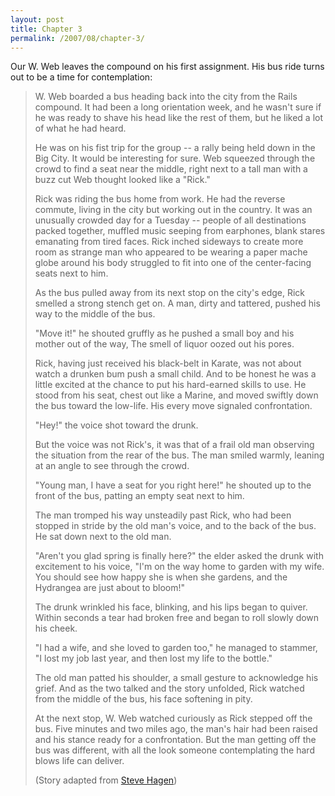 ```yaml
---
layout: post
title: Chapter 3
permalink: /2007/08/chapter-3/
---
```


Our W. Web leaves the compound on his first assignment. His bus ride turns out
to be a time for contemplation:

> W. Web boarded a bus heading back into the city from the Rails compound. It had
> been a long orientation week, and he wasn't sure if he was ready to shave his
> head like the rest of them, but he liked a lot of what he had heard.
> 
> He was on his fist trip for the group -- a rally being held down in the Big
> City. It would be interesting for sure. Web squeezed through the crowd to find
> a seat near the middle, right next to a tall man with a buzz cut Web thought
> looked like a "Rick."
> 
> Rick was riding the bus home from work. He had the reverse commute, living in
> the city but working out in the country. It was an unusually crowded day for a
> Tuesday -- people of all destinations packed together, muffled music seeping
> from earphones, blank stares emanating from tired faces.  Rick inched sideways
> to create more room as strange man who appeared to be wearing a paper mache
> globe around his body struggled to fit into one of the center-facing seats next
> to him.
> 
> As the bus pulled away from its next stop on the city's edge, Rick smelled a
> strong stench get on. A man, dirty and tattered, pushed his way to the middle
> of the bus.
> 
> "Move it!" he shouted gruffly as he pushed a small boy and his mother out of
> the way, The smell of liquor oozed out his pores.
> 
> Rick, having just received his black-belt in Karate, was not about watch a
> drunken bum push a small child.  And to be honest he was a little excited at
> the chance to put his hard-earned skills to use. He stood from his seat, chest
> out like a Marine, and moved swiftly down the bus toward the low-life. His
> every move signaled confrontation.
> 
> "Hey!" the voice shot toward the drunk.
> 
> But the voice was not Rick's, it was that of a frail old man observing the
> situation from the rear of the bus. The man smiled warmly, leaning at an angle
> to see through the crowd.
> 
> "Young man, I have a seat for you right here!" he shouted up to the front of
> the bus, patting an empty seat next to him.
> 
> The man tromped his way unsteadily past Rick, who had been stopped in stride by
> the old man's voice, and to the back of the bus. He sat down next to the old
> man.
> 
> "Aren't you glad spring is finally here?" the elder asked the drunk
> with excitement to his voice, "I'm on the way home to garden with my wife. You
> should see how happy she is when she gardens, and the Hydrangea are just about
> to bloom!"
> 
> The drunk wrinkled his face, blinking, and his lips began to quiver. Within
> seconds a tear had broken free and began to roll slowly down his cheek.
> 
> "I had a wife, and she loved to garden too," he managed to stammer, "I lost my
> job last year, and then lost my life to the bottle."
> 
> The old man patted his shoulder, a small gesture to acknowledge his grief. And
> as the two talked and the story unfolded, Rick watched from the middle of the
> bus, his face softening in pity.
> 
> At the next stop, W. Web watched curiously as Rick stepped off the bus.  Five
> minutes and two miles ago, the man's hair had been raised and his stance ready
> for a confrontation. But the man getting off the bus was different, with all
>   the look someone contemplating the hard blows life can deliver.
>   
> (Story adapted from [Steve Hagen](http://www.dharmafield.org/teacher_pages/steve.htm))


